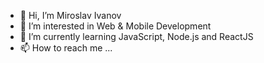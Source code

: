 - 👋 Hi, I’m Miroslav Ivanov
- 👀 I’m interested in Web & Mobile Development 
- 🌱 I’m currently learning JavaScript, Node.js and ReactJS
- 📫 How to reach me ...
<!---
MuP0claB/MuP0claB is a ✨ special ✨ repository because its `README.md` (this file) appears on your GitHub profile.
You can click the Preview link to take a look at your changes.
--->

